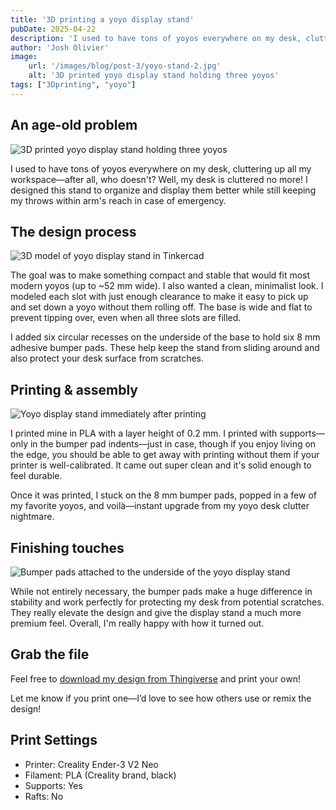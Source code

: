 ```yaml
---
title: '3D printing a yoyo display stand'
pubDate: 2025-04-22
description: 'I used to have tons of yoyos everywhere on my desk, cluttering up all my workspace. I designed this stand to organize and display them better.'
author: 'Josh Olivier'
image:
    url: '/images/blog/post-3/yoyo-stand-2.jpg'
    alt: '3D printed yoyo display stand holding three yoyos'
tags: ["3Dprinting", "yoyo"]
---
```

## An age-old problem

<img src="/images/blog/post-3/yoyo-stand-1.jpg" alt="3D printed yoyo display stand holding three yoyos" class="blog-body-pic">

I used to have tons of yoyos everywhere on my desk, cluttering up all my workspace—after all, who doesn't? Well, my desk is cluttered no more! I designed this stand to organize and display them better while still keeping my throws within arm's reach in case of emergency.

## The design process
<img src="/images/blog/post-3/yoyo-stand-5.jpg" alt="3D model of yoyo display stand in Tinkercad" class="blog-body-pic">

The goal was to make something compact and stable that would fit most modern yoyos (up to ~52 mm wide). I also wanted a clean, minimalist look. I modeled each slot with just enough clearance to make it easy to pick up and set down a yoyo without them rolling off. The base is wide and flat to prevent tipping over, even when all three slots are filled.

I added six circular recesses on the underside of the base to hold six 8 mm adhesive bumper pads. These help keep the stand from sliding around and also protect your desk surface from scratches.

## Printing & assembly
<img src="/images/blog/post-3/yoyo-stand-3.jpg" alt="Yoyo display stand immediately after printing" class="blog-body-pic">

I printed mine in PLA with a layer height of 0.2 mm. I printed with supports—only in the bumper pad indents—just in case, though if you enjoy living on the edge, you should be able to get away with printing without them if your printer is well-calibrated. It came out super clean and it's solid enough to feel durable.

Once it was printed, I stuck on the 8 mm bumper pads, popped in a few of my favorite yoyos, and voilà—instant upgrade from my yoyo desk clutter nightmare.

## Finishing touches
<img src="/images/blog/post-3/yoyo-stand-4.jpg" alt="Bumper pads attached to the underside of the yoyo display stand" class="blog-body-pic">

While not entirely necessary, the bumper pads make a huge difference in stability and work perfectly for protecting my desk from potential scratches. They really elevate the design and give the display stand a much more premium feel. Overall, I'm really happy with how it turned out.

## Grab the file
Feel free to [download my design from Thingiverse](https://www.thingiverse.com/thing:6955401) and print your own! 

Let me know if you print one—I’d love to see how others use or remix the design!

## Print Settings
- Printer: Creality Ender-3 V2 Neo
- Filament: PLA (Creality brand, black)
- Supports: Yes
- Rafts: No